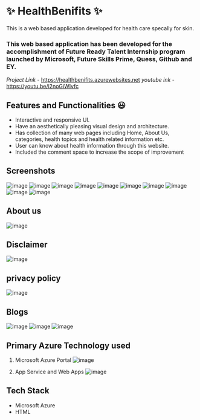 # ✨ HealthBenifits ✨

This is a web based application developed for health care specally for skin.

### This web based application has been developed for the accomplishment of Future Ready Talent Internship program launched by Microsoft, Future Skills Prime, Quess, Github and EY.


*Project Link* - https://healthbenifits.azurewebsites.net
*youtube ink*  -https://youtu.be/i2noGiWIvfc
## Features and Functionalities 😃

- Interactive and responsive UI.
- Have an aesthetically pleasing visual design and architecture.
- Has collection of many web pages including Home, About Us, categories, health topics and health related information etc.
- User can know about health information through this website.
- Included the comment space to increase the scope of improvement 

## Screenshots
![image](https://user-images.githubusercontent.com/118513179/204717652-b306bae6-6b9d-4ecf-bc8e-44847598b418.png)
![image](https://user-images.githubusercontent.com/118513179/204717699-d219f2be-4a55-4364-a877-8059cb8b5ab1.png)
![image](https://user-images.githubusercontent.com/118513179/204717790-fe8d8891-6c90-4d03-bf28-117ca5b634ee.png)
![image](https://user-images.githubusercontent.com/118513179/204717841-5cb194c9-6409-4c3e-867c-721b91d70809.png)
![image](https://user-images.githubusercontent.com/118513179/204717898-9c9963ef-5596-47ac-99e4-f7936c1c7ae9.png)
![image](https://user-images.githubusercontent.com/118513179/204717950-819db7af-ff9c-4068-a3c8-5d2c4e350408.png)
![image](https://user-images.githubusercontent.com/118513179/204717984-699a72f8-4548-4a38-b259-17be31773408.png)
![image](https://user-images.githubusercontent.com/118513179/204718026-54fb2a72-24e2-4e69-bbdd-9583c04e8de9.png)
![image](https://user-images.githubusercontent.com/118513179/204718078-635523ee-501e-4698-95ed-b5f6dc7f1788.png)
![image](https://user-images.githubusercontent.com/118513179/204718133-39f0b6d0-2b17-4720-90a1-927c0c151a79.png)

## About us
![image](https://user-images.githubusercontent.com/118513179/204718195-4f24d679-6bf8-48b0-90ad-9cbb2d9ae87e.png)

## Disclaimer
![image](https://user-images.githubusercontent.com/118513179/204718255-7fe1c359-d4e0-41f3-add4-8db7d6346458.png)

## privacy policy
![image](https://user-images.githubusercontent.com/118513179/204718304-7b987013-e187-4049-ac5c-ee5f9271bcee.png)

## Blogs
![image](https://user-images.githubusercontent.com/118513179/204718429-de079bed-4bec-4a55-91bc-60732170093f.png)
![image](https://user-images.githubusercontent.com/118513179/204718477-4fd50015-b98a-4659-950a-ebd5a8f3400c.png)
![image](https://user-images.githubusercontent.com/118513179/204718527-3bd9344c-93c3-40fb-8962-dd9b51b8c6ee.png)

## Primary Azure Technology used
1. Microsoft Azure Portal
![image](https://user-images.githubusercontent.com/118513179/204718624-010494cd-8096-4358-9d48-c332daeb84a1.png)

2. App Service and Web Apps
![image](https://user-images.githubusercontent.com/118513179/204718672-17eceb34-00df-4c3e-9add-bf108f493e15.png)

## Tech Stack
- Microsoft Azure
- HTML
